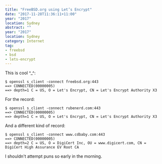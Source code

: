 ```yaml
---
title: "FreeBSD.org using Let’s Encrypt"
date: "2017-11-28T11:36:11+11:00"
year: "2017"
location: Sydney
abstract: ""
year: "2017"
location: Sydney
category: Internet
tag:
- freebsd
- bsd
- lets-encrypt
---
```

This is cool ^_^:

    $ openssl s_client -connect freebsd.org:443
    ==> CONNECTED(00000005)
    ==> depth=1 C = US, O = Let's Encrypt, CN = Let's Encrypt Authority X3

For the record:

    $ openssl s_client -connect rubenerd.com:443
    ==> CONNECTED(00000005)
    ==> depth=1 C = US, O = Let's Encrypt, CN = Let's Encrypt Authority X3 

And a different kind of record:

    $ openssl s_client -connect www.cdbaby.com:443
    ==> CONNECTED(00000005)
    ==> depth=2 C = US, O = DigiCert Inc, OU = www.digicert.com, CN = DigiCert High Assurance EV Root CA

I shouldn't attempt puns so early in the morning.
